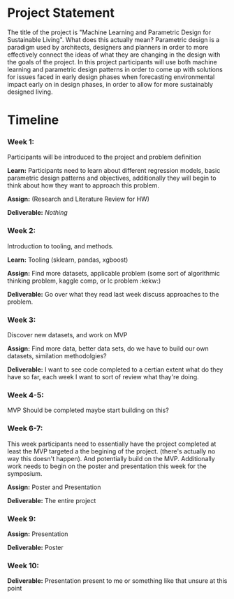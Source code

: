 # Project Statement

The title of the project is "Machine Learning and Parametric Design for Sustainable Living". What does this actually mean? Parametric design is a paradigm used by architects, designers and planners in order to more effectively connect the ideas of what they are changing in the design with the goals of the project. In this project participants will use both machine learning and parametric design patterns in order to come up with solutions for issues faced in early design phases when forecasting environmental impact early on in design phases, in order to allow for more sustainably designed living.

# Timeline

### Week 1: 

Participants will be introduced to the project and problem definition 

**Learn:** Participants need to learn about different regression models, basic parametric design patterns and objectives, additionally they will begin to think about how they want to approach this problem.

**Assign:** (Research and Literature Review for HW)

**Deliverable:** *Nothing* 


### Week 2:

Introduction to tooling, and methods. 

**Learn:** Tooling (sklearn, pandas, xgboost) 

**Assign:** Find more datasets, applicable problem (some sort of algorithmic thinking problem, kaggle comp, or lc problem :kekw:) 

**Deliverable:** Go over what they read last week discuss approaches to the problem.

### Week 3:

Discover new datasets, and work on MVP

**Assign:** Find more data, better data sets, do we have to build our own datasets, similation methodolgies?

**Deliverable:** I want to see code completed to a certian extent what do they have so far, each week I want to sort of review what thay're doing.

### Week 4-5:

MVP Should be completed maybe start building on this?

### Week 6-7:

This week participants need to essentially have the project completed at least the MVP targeted a the begining of the project. (there's actually no way this doesn't happen). And potentially build on the MVP. Additionally work needs to begin on the poster and presentation this week for the symposium. 

**Assign:** Poster and Presentation 

**Deliverable:** The entire project


### Week 9:

**Assign:** Presentation 

**Deliverable:** Poster


### Week 10:

**Deliverable:** Presentation present to me or something like that unsure at this point
